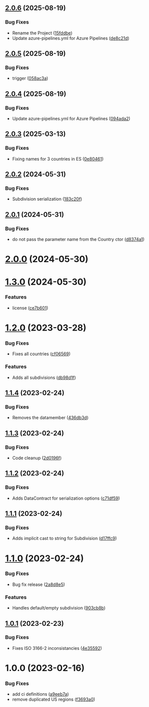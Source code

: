 ## [2.0.6](https://github.com/1SoftwareCompany/CountryCodes/compare/v2.0.5...v2.0.6) (2025-08-19)


### Bug Fixes

* Rename the Project ([15fddbe](https://github.com/1SoftwareCompany/CountryCodes/commit/15fddbed0e01728c690da581c7942c7de0a624ba))
* Update azure-pipelines.yml for Azure Pipelines ([de8c21d](https://github.com/1SoftwareCompany/CountryCodes/commit/de8c21d6027917a4e55278673583465c0a46d8ee))

## [2.0.5](https://github.com/1SoftwareCompany/CountryCodes/compare/v2.0.4...v2.0.5) (2025-08-19)


### Bug Fixes

* trigger ([058ac3a](https://github.com/1SoftwareCompany/CountryCodes/commit/058ac3a87b77578571580e3c852d3f113a1d1d54))

## [2.0.4](https://github.com/1SoftwareCompany/CountryCodes/compare/v2.0.3...v2.0.4) (2025-08-19)


### Bug Fixes

* Update azure-pipelines.yml for Azure Pipelines ([094ada2](https://github.com/1SoftwareCompany/CountryCodes/commit/094ada21c0f0ef21781e15580a52e5cc73e64150))

## [2.0.3](https://github.com/Elders/CountryCodes/compare/v2.0.2...v2.0.3) (2025-03-13)


### Bug Fixes

* Fixing names for 3 countries in ES ([0e80461](https://github.com/Elders/CountryCodes/commit/0e804612df0f21698560f23d15660f81ea687717))

## [2.0.2](https://github.com/Elders/CountryCodes/compare/v2.0.1...v2.0.2) (2024-05-31)


### Bug Fixes

* Subdivision serialization ([183c20f](https://github.com/Elders/CountryCodes/commit/183c20fbda32249e81f53e83a83266b114193b12))

## [2.0.1](https://github.com/Elders/CountryCodes/compare/v2.0.0...v2.0.1) (2024-05-31)


### Bug Fixes

* do not pass the parameter name from the Country ctor ([d8374a1](https://github.com/Elders/CountryCodes/commit/d8374a173358219f31c10bb1494ecf669ee60a6c))

# [2.0.0](https://github.com/Elders/CountryCodes/compare/v1.3.0...v2.0.0) (2024-05-30)

# [1.3.0](https://github.com/Elders/CountryCodes/compare/v1.2.0...v1.3.0) (2024-05-30)


### Features

* license ([ce7b601](https://github.com/Elders/CountryCodes/commit/ce7b601de1c10bd7b868c0fd0f4f226e1a0e4f8b))

# [1.2.0](https://github.com/Elders/CountryCodes/compare/v1.1.4...v1.2.0) (2023-03-28)


### Bug Fixes

* Fixes all countries ([cf06569](https://github.com/Elders/CountryCodes/commit/cf0656975fbd0311f9c2761497145920c99a48c0))


### Features

* Adds all subdivisions ([db98d1f](https://github.com/Elders/CountryCodes/commit/db98d1f969b9575f3d02d1b067dc73362cf36143))

## [1.1.4](https://github.com/Elders/CountryCodes/compare/v1.1.3...v1.1.4) (2023-02-24)


### Bug Fixes

* Removes the datamember ([436db3d](https://github.com/Elders/CountryCodes/commit/436db3d5a5e8182b98ad8b384c28a751bb41391b))

## [1.1.3](https://github.com/Elders/CountryCodes/compare/v1.1.2...v1.1.3) (2023-02-24)


### Bug Fixes

* Code cleanup ([2d0196f](https://github.com/Elders/CountryCodes/commit/2d0196f46fd9da42a0803490b19e6407c329e7d3))

## [1.1.2](https://github.com/Elders/CountryCodes/compare/v1.1.1...v1.1.2) (2023-02-24)


### Bug Fixes

* Adds DataContract for serialization options ([c71df59](https://github.com/Elders/CountryCodes/commit/c71df59bd67f8d60b80ce6af1e825086ac673cf2))

## [1.1.1](https://github.com/Elders/CountryCodes/compare/v1.1.0...v1.1.1) (2023-02-24)


### Bug Fixes

* Adds implicit cast to string for Subdivision ([d17ffc9](https://github.com/Elders/CountryCodes/commit/d17ffc97c2522b5ba6e367cd14290c7c8c8cfa83))

# [1.1.0](https://github.com/Elders/CountryCodes/compare/v1.0.1...v1.1.0) (2023-02-24)


### Bug Fixes

* Bug fix release ([2a8d8e5](https://github.com/Elders/CountryCodes/commit/2a8d8e55e8924a9518927a8bbffd3cecf84405b3))


### Features

* Handles default/empty subdivision ([903cb8b](https://github.com/Elders/CountryCodes/commit/903cb8b6fe2b2e35c159c6981b93e0f550c04ba4))

## [1.0.1](https://github.com/Elders/CountryCodes/compare/v1.0.0...v1.0.1) (2023-02-23)


### Bug Fixes

* Fixes ISO 3166-2 inconsistancies ([4e35592](https://github.com/Elders/CountryCodes/commit/4e3559200cddd36eef127a5c8ff09a6420266a43))

# 1.0.0 (2023-02-16)


### Bug Fixes

* add ci definitions ([a9eeb7a](https://github.com/Elders/CountryCodes/commit/a9eeb7a6898f1574d377f4fc7277c40008f2fafa))
* remove duplicated US regions ([f3693a0](https://github.com/Elders/CountryCodes/commit/f3693a0d5860892799c403a99bab4977e75f8998))
